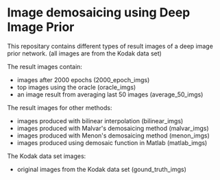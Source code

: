 
# Image demosaicing using Deep Image Prior 
This repositary contains different types of result images of a deep image prior network.
(all images are from the Kodak data set)

The result images contain:
- images after 2000 epochs (2000_epoch_imgs)
- top images using the oracle (oracle_imgs)
- an image result from averaging last 50 images (average_50_imgs)

The result images for other methods:
- images produced with bilinear interpolation (bilinear_imgs)
- images produced with Malvar's demosaicing method (malvar_imgs)
- images produced with Menon's demosaicing method (menon_imgs)
- images produced using demosaic function in Matlab (matlab_imgs)

The Kodak data set images:
- original images from the Kodak data set (gound_truth_imgs)
